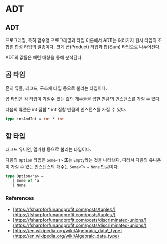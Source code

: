 # ADT

## ADT

프로그래밍, 특히 함수형 프로그래밍과 타입 이론에서 ADT는 여러가지 원시 타입의 조합힌 합성 타입의 일종이다. 크게 곱\(Product\) 타입과 합\(Sum\) 타입으로 나누어진다.

ADT의 값들은 패턴 매칭을 통해 분석된다.

## 곱 타입

흔히 튜플, 레코드, 구조체 타입 등으로 불리는 타입이다.

곱 타입은 각 타입이 가질수 있는 값의 개수들을 곱한 만큼의 인스턴스를 가질 수 있다.

다음의 튜플은 int 집합 \* int 집합 만큼의 인스턴스를 가질 수 있다.

```fsharp
type intAndInt = int * int
```

## 합 타입

태그드 유니언, 열거형 등으로 불리는 타입이다.

다음의 `Option` 타입은 `Some<T>` **또는** `Empty`라는 것을 나타낸다. 따라서 다음의 유니온이 가질 수 있는 인스턴스의 개수는 `Some<T>` + `None` 만큼이다.

```fsharp
type Option<'a> =
   | Some of 'a
   | None
```

### References

* [https://fsharpforfunandprofit.com/posts/tuples/](https://fsharpforfunandprofit.com/posts/tuples/)
* [https://fsharpforfunandprofit.com/posts/discriminated-unions/](https://fsharpforfunandprofit.com/posts/discriminated-unions/)
* [https://en.wikipedia.org/wiki/Algebraic\_data\_type](https://en.wikipedia.org/wiki/Algebraic_data_type)

